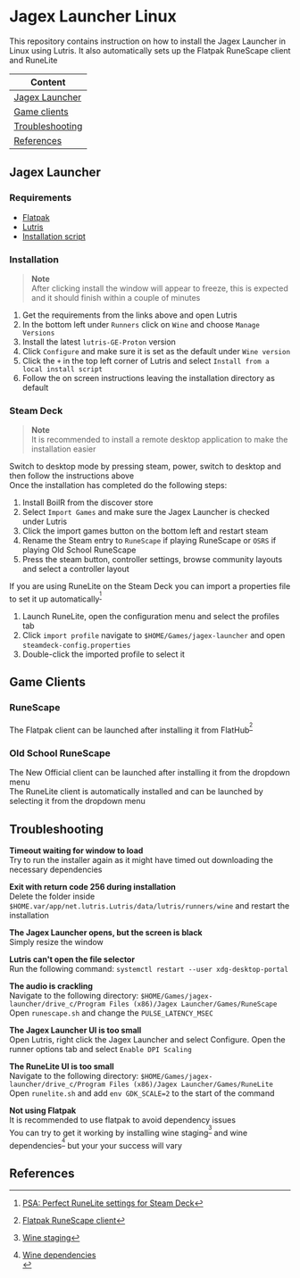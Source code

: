 # Jagex Launcher Linux

This repository contains instruction on how to install the Jagex Launcher in Linux using Lutris. It also automatically sets up the Flatpak RuneScape client and RuneLite<br>

|                 Content             |
| ---------------------------------   |
| [Jagex Launcher](#jagex-launcher)   |
| [Game clients](#game-clients)       |
| [Troubleshooting](#troubleshooting) |
| [References](#references)           |

## Jagex Launcher

### Requirements

* [Flatpak](https://www.flatpak.org/setup)<br>
* [Lutris](https://flathub.org/apps/net.lutris.Lutris)<br>
* [Installation script](https://github.com/TormStorm/jagex-launcher-linux/blob/main/resources/jagexlauncher.yml)<br>

### Installation

> **Note**<br>
> After clicking install the window will appear to freeze, this is expected and it should finish within a couple of minutes<br>

1. Get the requirements from the links above and open Lutris<br>
2. In the bottom left under `Runners` click on `Wine` and choose `Manage Versions`<br>
3. Install the latest `lutris-GE-Proton` version<br>
4. Click `Configure` and make sure it is set as the default under `Wine version`
5. Click the `+` in the top left corner of Lutris and select `Install from a local install script`<br>
6. Follow the on screen instructions leaving the installation directory as default 

### Steam Deck

> **Note**<br>
> It is recommended to install a remote desktop application to make the installation easier<br>

Switch to desktop mode by pressing steam, power, switch to desktop and then follow the instructions above<br>
Once the installation has completed do the following steps:<br>

1. Install BoilR from the discover store<br>
2. Select `Import Games` and make sure the Jagex Launcher is checked under Lutris<br>
3. Click the import games button on the bottom left and restart steam<br>
4. Rename the Steam entry to `RuneScape` if playing RuneScape or `OSRS` if playing Old School RuneScape<br>
5. Press the steam button, controller settings, browse community layouts and select a controller layout<br>

If you are using RuneLite on the Steam Deck you can import a properties file to set it up automatically<sup title="PSA: Perfect RuneLite settings for Steam Deck">[^1]</sup><br>

1. Launch RuneLite, open the configuration menu and select the profiles tab<br>
2. Click `import profile` navigate to `$HOME/Games/jagex-launcher` and open `steamdeck-config.properties`
3. Double-click the imported profile to select it

## Game Clients

### RuneScape
The Flatpak client can be launched after installing it from FlatHub<sup title="Flatpak RuneScape client">[^2]</sup><br>

### Old School RuneScape
The New Official client can be launched after installing it from the dropdown menu<br>
The RuneLite client is automatically installed and can be launched by selecting it from the dropdown menu

## Troubleshooting

**Timeout waiting for window to load**<br>
Try to run the installer again as it might have timed out downloading the necessary dependencies<br>

**Exit with return code 256 during installation**<br>
Delete the folder inside `$HOME.var/app/net.lutris.Lutris/data/lutris/runners/wine` and restart the installation<br>

**The Jagex Launcher opens, but the screen is black**<br>
Simply resize the window<br>

**Lutris can't open the file selector**<br>
Run the following command: `systemctl restart --user xdg-desktop-portal`<br>

**The audio is crackling**<br>
Navigate to the following directory: `$HOME/Games/jagex-launcher/drive_c/Program Files (x86)/Jagex Launcher/Games/RuneScape`<br>
Open `runescape.sh` and change the `PULSE_LATENCY_MSEC`

**The Jagex Launcher UI is too small**<br>
Open Lutris, right click the Jagex Launcher and select Configure. Open the runner options tab and select `Enable DPI Scaling`

**The RuneLite UI is too small**<br>
Navigate to the following directory: `$HOME/Games/jagex-launcher/drive_c/Program Files (x86)/Jagex Launcher/Games/RuneLite`<br>
Open `runelite.sh` and add `env GDK_SCALE=2` to the start of the command

**Not using Flatpak**<br>
It is recommended to use flatpak to avoid dependency issues<br>
You can try to get it working by installing wine staging<sup title="Wine Staging">[^3]</sup> and wine dependencies<sup title="Wine Dependencies">[^4]</sup> but your your success will vary

## References
[^1]: [PSA: Perfect RuneLite settings for Steam Deck](https://www.reddit.com/r/2007scape/comments/yzbuwc/psa_perfect_runelite_settings_for_steam_deck)
[^2]: [Flatpak RuneScape client](https://flathub.org/apps/com.jagex.RuneScape)
[^3]: [Wine staging](https://wiki.winehq.org/Download)
[^4]: [Wine dependencies](https://github.com/lutris/docs/blob/master/WineDependencies.md)<br>
